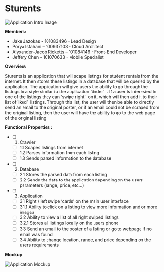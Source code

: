 # Sturents

![Application Intro Image](https://cdn.discordapp.com/attachments/666029470913789979/668600426874011698/unknown.png)

**Members:**  
- Jake Jazokas - 101083496 - Lead Design 
- Porya Isfahani – 100937103 - Cloud Architect  
- Alyxander-Jacob Ricketts – 101084146 - Front-End Developer 
- Jeffery Chen - 101070633 - Mobile Specialist 

**Overview:**

Sturents is an application that will scape listings for student rentals from the internet. It then stores these listings in a database that will be queried by the application. The application will give users the ability to go through the listings in a style similar to the application ​‘tinder’ ​ . If a user is interested in one of the listings they can ​‘swipe right’ ​ on it, which will then add it to their list of ​‘liked’ ​ listings. Through this list, the user will then be able to directly send an email to the original poster, or if an email could not be scraped from the original listing, then the user will have the ability to go to the web page of the original listing. 

**Functional Properties :** 
- [ ] 1. Crawler  
  - [ ] 1.1 Scapes listings from internet   
  - [ ] 1.2 Parses information from each listing  
  - [ ] 1.3 Sends parsed information to the database 
 
- [ ] 2. Database  
  - [ ] 2.1 Stores the parsed data from each listing  
  - [ ] 2.2 Sends the data to the application depending on the users parameters (range, price, etc...) 
 
- [ ] 3. Application  
  - [ ] 3.1 Right / left swipe ‘cards’ on the main user interface    
  - [ ] 3.1.1 Ability to click on a listing to view more information and or more images   
  - [ ] 3.2 Ability to view a list of all right swiped listings    
  - [ ] 3.2.1 Stores all listings locally on the users phone  
  - [ ] 3.3 Send an email to the poster of a listing or go to webpage if no email was found  
  - [ ] 3.4 Ability to change location, range, and price depending on the users requirements
  
 **Mockup:**

![Application Mockup](https://cdn.discordapp.com/attachments/666029470913789979/668593089602125864/sturents.png)
